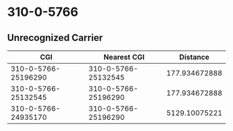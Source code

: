 # 310-0-5766
## Unrecognized Carrier


| CGI | Nearest CGI | Distance |
|-----|-------------|----------|
| 310-0-5766-25196290 | 310-0-5766-25132545 | 177.934672888 |
| 310-0-5766-25132545 | 310-0-5766-25196290 | 177.934672888 |
| 310-0-5766-24935170 | 310-0-5766-25196290 | 5129.10075221 |
